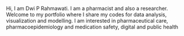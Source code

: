 Hi, I am Dwi P Rahmawati. I am a pharmacist and also a researcher. Welcome to my portfolio where I share my codes for data analysis, visualization and modelling. 
I am interested in pharmaceutical care, pharmacoepidemiology and medication safety, digital and public health 


<!---
dprahmawati/dprahmawati is a ✨ special ✨ repository because its `README.md` (this file) appears on your GitHub profile.
You can click the Preview link to take a look at your changes.
--->
